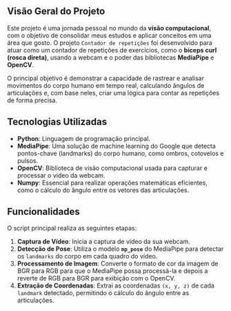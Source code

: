 ## Visão Geral do Projeto

Este projeto é uma jornada pessoal no mundo da **visão computacional**, com o objetivo de consolidar meus estudos e aplicar conceitos em uma área que gosto. O projeto `Contador de repetições` foi desenvolvido para atuar como um contador de repetições de exercícios, como o **bíceps curl (rosca direta)**, usando a webcam e o poder das bibliotecas **MediaPipe** e **OpenCV**.

O principal objetivo é demonstrar a capacidade de rastrear e analisar movimentos do corpo humano em tempo real, calculando ângulos de articulações e, com base neles, criar uma lógica para contar as repetições de forma precisa.

## Tecnologias Utilizadas

* **Python**: Linguagem de programação principal.
* **MediaPipe**: Uma solução de machine learning do Google que detecta pontos-chave (landmarks) do corpo humano, como ombros, cotovelos e pulsos.
* **OpenCV**: Biblioteca de visão computacional usada para capturar e processar o vídeo da webcam.
* **Numpy**: Essencial para realizar operações matemáticas eficientes, como o cálculo do ângulo entre os vetores das articulações.

## Funcionalidades

O script principal realiza as seguintes etapas:

1.  **Captura de Vídeo**: Inicia a captura de vídeo da sua webcam.
2.  **Detecção de Pose**: Utiliza o modelo **`mp_pose`** do MediaPipe para detectar os `landmarks` do corpo em cada quadro do vídeo.
3.  **Processamento de Imagem**: Converte o formato de cor da imagem de BGR para RGB para que o MediaPipe possa processá-la e depois a reverte de RGB para BGR para exibição com o OpenCV.
4.  **Extração de Coordenadas**: Extrai as coordenadas `(x, y, z)` de cada `landmark` detectado, permitindo o cálculo do ângulo entre as articulações.
